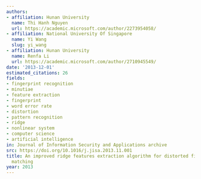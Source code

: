 ```yaml
---
authors:
- affiliation: Hunan University
  name: Thi Hanh Nguyen
  url: https://academic.microsoft.com/author/2273954058/
- affiliation: National University Of Singapore
  name: Yi Wang
  slug: yi_wang
- affiliation: Hunan University
  name: Renfa Li
  url: https://academic.microsoft.com/author/2710945549/
date: '2013-12-01'
estimated_citations: 26
fields:
- fingerprint recognition
- minutiae
- feature extraction
- fingerprint
- word error rate
- distortion
- pattern recognition
- ridge
- nonlinear system
- computer science
- artificial intelligence
in: Journal of Information Security and Applications archive
src: https://doi.org/10.1016/j.jisa.2013.11.001
title: An improved ridge features extraction algorithm for distorted fingerprints
  matching
year: 2013
---
```

